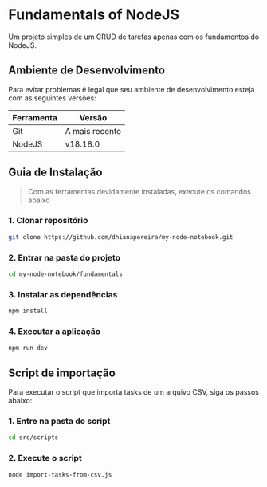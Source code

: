 # Fundamentals of NodeJS
Um projeto simples de um CRUD de tarefas apenas com os fundamentos do NodeJS.

## Ambiente de Desenvolvimento
Para evitar problemas é legal que seu ambiente de desenvolvimento esteja com
as seguintes versões:

| Ferramenta | Versão         |
| ---------- | -------------- |
| Git        | A mais recente |
| NodeJS     | v18.18.0       |

## Guia de Instalação
> Com as ferramentas devidamente instaladas, execute os comandos abaixo

### **1. Clonar repositório**
```bash
git clone https://github.com/dhianapereira/my-node-notebook.git
```

### **2. Entrar na pasta do projeto**
```bash
cd my-node-notebook/fundamentals
```

### **3. Instalar as dependências**
```bash
npm install
```

### **4. Executar a aplicação**
```bash
npm run dev
```

## Script de importação
Para executar o script que importa tasks de um arquivo CSV, siga os passos abaixo:

### **1. Entre na pasta do script**
```bash
cd src/scripts
```

### **2. Execute o script**
```bash
node import-tasks-from-csv.js
```
